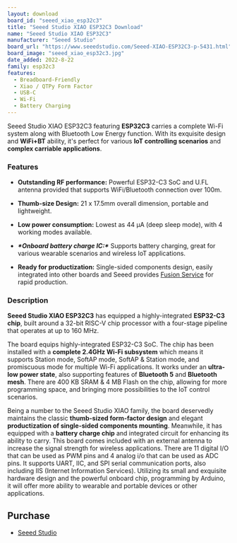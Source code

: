 ```yaml
---
layout: download
board_id: "seeed_xiao_esp32c3"
title: "Seeed Studio XIAO ESP32C3 Download"
name: "Seeed Studio XIAO ESP32C3"
manufacturer: "Seeed Studio"
board_url: "https://www.seeedstudio.com/Seeed-XIAO-ESP32C3-p-5431.html"
board_image: "seeed_xiao_esp32c3.jpg"
date_added: 2022-8-22
family: esp32c3
features:
  - Breadboard-Friendly
  - Xiao / QTPy Form Factor
  - USB-C
  - Wi-Fi
  - Battery Charging
---
```


Seeed Studio XIAO ESP32C3 featuring **ESP32C3** carries a complete Wi-Fi system along with Bluetooth Low Energy function. With its exquisite design and **WiFi+BT** ability, it's perfect for various **IoT controlling scenarios** and **complex carriable applications**.

### Features

  - **Outstanding RF performance:** Powerful ESP32-C3 SoC and U.FL antenna provided that supports WiFi/Bluetooth connection over 100m. 

  - **Thumb-size Design:** 21 x 17.5mm overall dimension, portable and lightweight. 

  - **Low power consumption:** Lowest as 44 μA (deep sleep mode), with 4 working modes available.

  - ***\*Onboard battery charge IC:\**** Supports battery charging, great for various wearable scenarios and wireless IoT applications.

  - **Ready for productization:** Single-sided components design, easily integrated into other boards and Seeed provides [Fusion Service](https://www.seeedstudio.com/fusion.html) for rapid production.

### Description

**Seeed Studio XIAO ESP32C3** has equipped a highly-integrated **ESP32-C3 chip**, built around a 32-bit RISC-V chip processor with a four-stage pipeline that operates at up to 160 MHz. 

The board equips highly-integrated ESP32-C3 SoC. The chip has been installed with a **complete 2.4GHz Wi-Fi subsystem** which means it supports Station mode, SoftAP mode, SoftAP & Station mode, and promiscuous mode for multiple Wi-Fi applications. It works under an **ultra-low power state**, also supporting features of **Bluetooth 5** and **Bluetooth mesh**. There are 400 KB SRAM & 4 MB Flash on the chip, allowing for more programming space, and bringing more possibilities to the IoT control scenarios.

Being a number to the Seeed Studio XIAO family, the board deservedly maintains the classic **thumb-sized form-factor design** and elegant **productization of single-sided components mounting**. Meanwhile, it has equipped with a **battery charge chip** and integrated circuit for enhancing its ability to carry. This board comes included with an external antenna to increase the signal strength for wireless applications. There are 11 digital I/O that can be used as PWM pins and 4 analog i/o that can be used as ADC pins. It supports UART, IIC, and SPI serial communication ports, also including IIS (Internet Information Services). Utilizing its small and exquisite hardware design and the powerful onboard chip, programming by Arduino, it will offer more ability to wearable and portable devices or other applications. 

## Purchase
* [Seeed Studio](https://www.seeedstudio.com/Seeed-XIAO-ESP32C3-p-5431.html)
